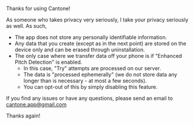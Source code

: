Thanks for using Cantone!

As someone who takes privacy very seriously, I take your privacy seriously as well. As such, 

* The app does not store any personally identifiable information.
* Any data that you create (except as in the next point) are stored on the device only and can be erased through uninstallation.
* The only case where we transfer data off your phone is if "Enhanced Pitch Detection" is enabled.
  * In this case, "Try" attempts are processed on our server.
  * The data is "processed ephemerally" (we do not store data any longer than is necessary - at most a few seconds).
  * You can opt-out of this by simply disabling this feature.

If you find any issues or have any questions, please send an email to cantone.app@gmail.com

Thanks again!
